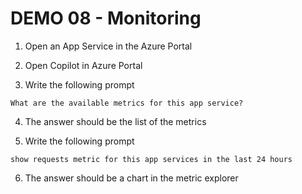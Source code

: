 # DEMO 08 - Monitoring

1) Open an App Service in the Azure Portal

2) Open Copilot in Azure Portal

3) Write the following prompt

```
What are the available metrics for this app service?
```

4) The answer should be the list of the metrics

5) Write the following prompt

```
show requests metric for this app services in the last 24 hours
```

6) The answer should be a chart in the metric explorer